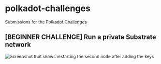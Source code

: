 # polkadot-challenges

Submissions for the [Polkadot Challenges](https://github.com/Polkadot-Network/hello-world-by-polkadot)

## [BEGINNER CHALLENGE] Run a private Substrate network

![Screenshot that shows restarting the second node after adding the keys](https://i.imgur.com/26V5v4l.png)
